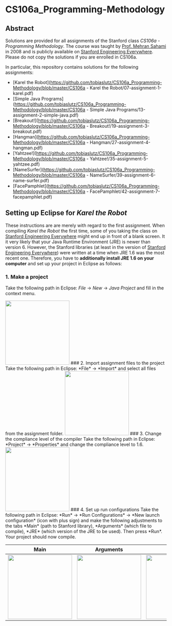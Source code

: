 # CS106a_Programming-Methodology
## Abstract
Solutions are provided for all assignments of the Stanford class *CS106a - Programming Methodology*. The course was taught by [Prof. Mehran Sahami](http://robotics.stanford.edu/~sahami/bio.html) in 2008 and is publicly available on [Stanford Engineering Everywhere](https://see.stanford.edu/Course/CS106A). Please do not copy the solutions if you are enrolled in CS106a.

In particular, this repository contains solutions for the following assignments:
+ [Karel the Robot](https://github.com/tobiaslutz/CS106a_Programming-Methodology/blob/master/CS106a - Karel the Robot/07-assignment-1-karel.pdf)
+ [Simple Java Programs](https://github.com/tobiaslutz/CS106a_Programming-Methodology/blob/master/CS106a - Simple Java Programs/13-assignment-2-simple-java.pdf)
+ [Breakout!](https://github.com/tobiaslutz/CS106a_Programming-Methodology/blob/master/CS106a - Breakout!/19-assignment-3-breakout.pdf)
+ [Hangman](https://github.com/tobiaslutz/CS106a_Programming-Methodology/blob/master/CS106a - Hangman/27-assignment-4-hangman.pdf)
+ [Yahtzee!](https://github.com/tobiaslutz/CS106a_Programming-Methodology/blob/master/CS106a - Yahtzee!/35-assignment-5-yahtzee.pdf)
+ [NameSurfer](https://github.com/tobiaslutz/CS106a_Programming-Methodology/blob/master/CS106a - NameSurfer/39-assignment-6-name-surfer.pdf)
+ [FacePamphlet](https://github.com/tobiaslutz/CS106a_Programming-Methodology/blob/master/CS106a - FacePamphlet/42-assignment-7-facepamphlet.pdf)

## Setting up Eclipse for *Karel the Robot*
These instructions are are merely with regard to the first assignment. When compiling *Karel the Robot* the first time, some of you taking the class on [Stanford Engineering Everywhere](https://see.stanford.edu/Course/CS106A) might end up in front of a blank screen.  It it very likely that your Java Runtime Environment (JRE) is newer than version 6. However, the Stanford libraries (at least in the version of [Stanford Engineering Everywhere](https://see.stanford.edu/Course/CS106A)) were written at a time when JRE 1.6 was the most recent one. Therefore, you have to **additionally install JRE 1.6 on your computer** and set up your project in Eclipse as follows:

### 1. Make a project
Take the following path in Eclipse: *File* -> *New* -> *Java Project* and fill in the context menu.

<img src="https://github.com/tobiaslutz/CS106a_Karel-the-Robot/blob/master/screenshots/createJavaProject.png" width="200">
### 2. Import assignment files to the project
Take the following path in Eclipse: *File* -> *Import* and select all files from the assignment folder.

<img src="https://github.com/tobiaslutz/CS106a_Karel-the-Robot/blob/master/screenshots/importClasses.png" width="200">
### 3. Change the compliance level of the compiler
Take the following path in Eclipse: *Project* -> *Properties* and change the compliance level to 1.6.

<img src="https://github.com/tobiaslutz/CS106a_Karel-the-Robot/blob/master/screenshots/complianceLevel.png" width="200">
### 4. Set up run configurations
Take the following path in Eclipse: *Run* -> *Run Configurations* -> *New launch configuration* (icon with plus sign) and make the following adjustments to the tabs *Main* (path to Stanford library), *Arguments* (which file to compile), *JRE* (which version of the JRE to be used). Then press *Run*. Your project should now compile.

Main | Arguments | JRE
--- | --- | ---
<img src="https://github.com/tobiaslutz/CS106a_Karel-the-Robot/blob/master/screenshots/runConfigurationMain.png" width="200"> | <img src="https://github.com/tobiaslutz/CS106a_Karel-the-Robot/blob/master/screenshots/runConfigurationArguments.png" width="200"> | <img src="https://github.com/tobiaslutz/CS106a_Karel-the-Robot/blob/master/screenshots/runConfigurationJRE.png" width="200">
